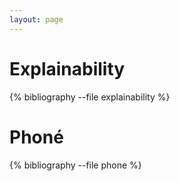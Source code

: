 ```yaml
---
layout: page
---
```


# Explainability


{% bibliography --file explainability %}

# Phoné

{% bibliography --file phone %}